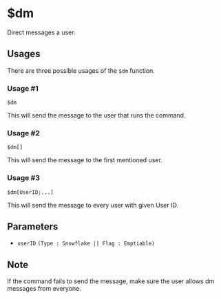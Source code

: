 # $dm
Direct messages a user.

## Usages
There are three possible usages of the `$dm` function.

### Usage #1
```
$dm
```
This will send the message to the user that runs the command.

### Usage #2
```
$dm[]
```
This will send the message to the first mentioned user.

### Usage #3
```
$dm[UserID;...]
```
This will send the message to every user with given User ID.

## Parameters 
- `userID` `(Type : Snowflake || Flag : Emptiable)`


## Note
If the command fails to send the message, make sure the user allows dm messages from everyone.
